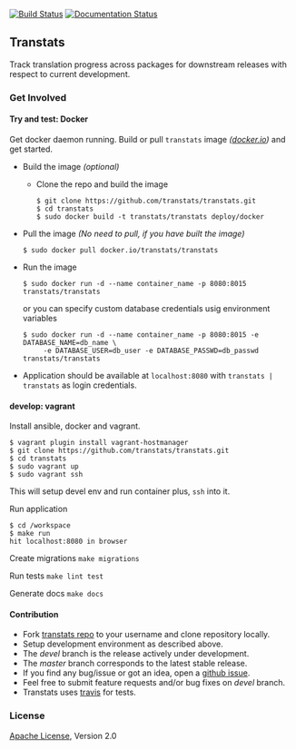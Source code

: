 [![Build Status](https://travis-ci.org/transtats/transtats.svg?branch=master)](https://travis-ci.org/transtats/transtats)
[![Documentation Status](https://readthedocs.org/projects/transtats/badge/?version=latest)](http://transtats.readthedocs.io/en/latest/?badge=latest)

## Transtats

Track translation progress across packages for downstream releases with respect to current development.


### Get Involved


#### Try and test: Docker


Get docker daemon running. Build or pull `transtats` image *([docker.io](https://hub.docker.com/r/transtats/transtats/))* and get started.

- Build the image *(optional)*

  - Clone the repo and build the image 
    ```shell
    $ git clone https://github.com/transtats/transtats.git
    $ cd transtats
    $ sudo docker build -t transtats/transtats deploy/docker
    ```

- Pull the image *(No need to pull, if you have built the image)*
  ```shell
  $ sudo docker pull docker.io/transtats/transtats
  ``` 

- Run the image
  ```shell
  $ sudo docker run -d --name container_name -p 8080:8015 transtats/transtats
  ```
  or you can specify custom database credentials usig environment variables 
  ```shell
  $ sudo docker run -d --name container_name -p 8080:8015 -e DATABASE_NAME=db_name \
       -e DATABASE_USER=db_user -e DATABASE_PASSWD=db_passwd transtats/transtats
  ```
  
- Application should be available at `localhost:8080` with `transtats | transtats` as login credentials.


#### develop: vagrant


Install ansible, docker and vagrant.

```shell
$ vagrant plugin install vagrant-hostmanager
$ git clone https://github.com/transtats/transtats.git
$ cd transtats
$ sudo vagrant up
$ sudo vagrant ssh
```

This will setup devel env and run container plus, `ssh` into it.

Run application

```shell
$ cd /workspace
$ make run
hit localhost:8080 in browser
```

Create migrations `make migrations`

Run tests `make lint test`

Generate docs `make docs`



#### Contribution

* Fork [transtats repo](https://github.com/transtats/transtats) to your username and clone repository locally.
* Setup development environment as described above.
* The *devel* branch is the release actively under development.
* The *master* branch corresponds to the latest stable release.
* If you find any bug/issue or got an idea, open a [github issue](https://github.com/transtats/transtats/issues/new).
* Feel free to submit feature requests and/or bug fixes on *devel* branch.
* Transtats uses [travis](https://travis-ci.org/transtats/transtats) for tests.


### License

[Apache License](http://www.apache.org/licenses/LICENSE-2.0), Version 2.0

